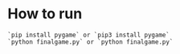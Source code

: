 # How to run
	`pip install pygame` or `pip3 install pygame`
	`python finalgame.py` or `python finalgame.py` 
